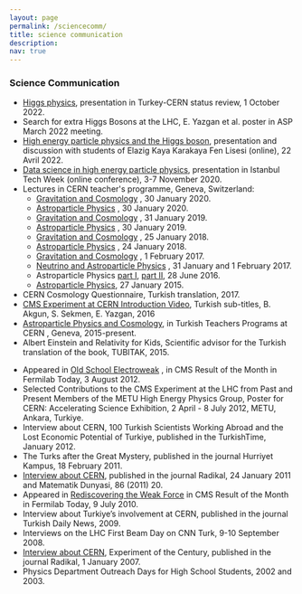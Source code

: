 ```yaml
---
layout: page
permalink: /sciencecomm/
title: science communication
description: 
nav: true
---
```


### Science Communication
* [Higgs physics](https://indico.cern.ch/event/1199854/timetable/#20221001 ), presentation in Turkey-CERN status review, 1 October 2022. 
* Search for extra Higgs Bosons at the LHC, E. Yazgan et al. poster in ASP March 2022 meeting. 
* [High energy particle physics and the Higgs boson](https://www.youtube.com/watch?app=desktop&v=U93YQniW9GY ), presentation and discussion with students of Elazig Kaya Karakaya Fen Lisesi (online), 22 Avril 2022.
* [Data science in high energy particle physics](https://www.youtube.com/watch?v=nFrc4nCddFg&t=17120s ), presentation in Istanbul Tech Week (online conference), 3-7 November 2020.
* Lectures in CERN teacher's programme, Geneva, Switzerland:
   * [Gravitation and Cosmology](https://indico.cern.ch/event/853526/contributions/3715355/attachments/1978331/4613295/Astroparcacik_2020_bolum2.pdf) , 30 January 2020.
   * [Astroparticle Physics](https://indico.cern.ch/event/853526/contributions/3715355/attachments/1978331/4613295/Astroparcacik_2020_bolum2.pdf) , 30 January 2020.
   * [Gravitation and Cosmology](https://indico.cern.ch/event/724532/contributions/3266233/attachments/1788272/4613283/Astroparcacik_2019_bolum2.pdf) , 31 January 2019.
   * [Astroparticle Physics](https://indico.cern.ch/event/724532/contributions/3266117/attachments/1787480/2910812/Astroparcacik_2019_bolum1_wo_nu.pdf) , 30 January 2019.
   * [Gravitation and Cosmology](https://indico.cern.ch/event/669040/contributions/2812761/attachments/1589294/4613314/Astroparcacik_2018_bolum2.pdf) , 25 January 2018.
   * [Astroparticle Physics](https://indico.cern.ch/event/669040/contributions/2735861/attachments/1588435/2512494/Astroparcacik_2018_bolum1_neutrinosuz.pdf) , 24 January 2018.
   * [Gravitation and Cosmology](https://indico.cern.ch/event/569790/contributions/2304340/attachments/1336782/4613358/Astroparcacik_2017_bolum2.pdf) , 1 February 2017.
   * [Neutrino and Astroparticle Physics](https://indico.cern.ch/event/569790/contributions/2304355/attachments/1336785/2143811/Astroparcacik_2017_bolum1.pdf) , 31 January and 1 February 2017.
   * Astroparticle Physics [part I](https://indico.cern.ch/event/496615/contributions/1175382/attachments/1227551/1926513/Astroparcacik_2016_bolum1.pdf), [part II](https://indico.cern.ch/event/496615/contributions/1175405/attachments/1227543/1926516/Astroparcacik_2016_bolum2.pdf), 28 June 2016.
   * [Astroparticle Physics](https://indico.cern.ch/event/344432/contributions/1743183/attachments/678198/931760/Astroparcacik.pdf), 27 January 2015.
* CERN Cosmology Questionnaire, Turkish translation, 2017.
* [CMS Experiment at CERN Introduction Video](https://www.youtube.com/watch?v=S99d9BQmGB0), Turkish sub-titles, B. Akgun, S. Sekmen, E.
Yazgan, 2016
* [Astroparticle Physics and Cosmology](http://efe.web.cern.ch/efe/Lectures.html), in Turkish Teachers Programs at CERN , Geneva, 2015-present.
* Albert Einstein and Relativity for Kids, Scientific advisor for the Turkish translation of the book, TUBITAK, 2015.
<!---- * [Turkish Scientists at CERN](https://www.sozcu.com.tr/egitim/cerndeki-turk-bilimadamlari.html) , published in the journal Sozcu, 23 February 2005. ---->
* Appeared in [Old School Electroweak](https://news.fnal.gov/2012/08/old-school-electroweak/) , in CMS Result of the Month in Fermilab Today, 3 August 2012.
* Selected Contributions to the CMS Experiment at the LHC from Past and Present Members of the METU High Energy Physics Group, Poster for CERN: Accelerating Science Exhibition, 2 April - 8 July 2012, METU, Ankara, Turkiye.
* Interview about CERN, 100 Turkish Scientists Working Abroad and the Lost Economic Potential of Turkiye, published in the TurkishTime, January 2012.
* The Turks after the Great Mystery, published in the journal Hurriyet Kampus, 18 February 2011.
* [Interview about CERN](http://www.radikal.com.tr/hayat/dev-deneyin-turk-arastirmacilari-1037654/), published in the journal Radikal, 24 January 2011 and Matematik Dunyasi, 86 (2011) 20.
* Appeared in [Rediscovering the Weak Force](http://www.fnal.gov/pub/today/archive/archive_2010/today10-07-09.html) in CMS Result of the Month in Fermilab Today, 9 July 2010.
* Interview about Turkiye’s involvement at CERN, published in the journal Turkish Daily News, 2009.
* Interviews on the LHC First Beam Day on CNN Turk, 9-10 September 2008.
* [Interview about CERN](http://www.radikal.com.tr/turkiye/yuzyilin-fizik-deneyi-801842/), Experiment of the Century, published in the journal Radikal, 1 January 2007.
* Physics Department Outreach Days for High School Students, 2002 and 2003. 
